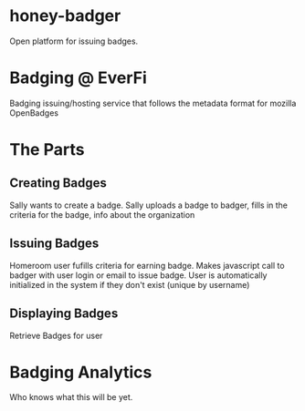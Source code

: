 honey-badger
============

Open platform for issuing badges.

# Badging @ EverFi

Badging issuing/hosting service that follows the metadata format for 
mozilla OpenBadges

# The Parts

## Creating Badges

  Sally wants to create a badge. Sally uploads a badge to badger, fills in the 
  criteria for the badge, info about the organization

## Issuing Badges

  Homeroom user fufills criteria for earning badge. Makes javascript call to badger
  with user login or email to issue badge. User is automatically initialized in 
  the system if they don't exist (unique by username)

## Displaying Badges

Retrieve Badges for user


# Badging Analytics

Who knows what this will be yet.

